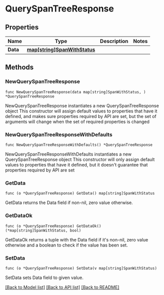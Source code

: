 # QuerySpanTreeResponse

## Properties

Name | Type | Description | Notes
------------ | ------------- | ------------- | -------------
**Data** | [**map[string]SpanWithStatus**](SpanWithStatus.md) |  | 

## Methods

### NewQuerySpanTreeResponse

`func NewQuerySpanTreeResponse(data map[string]SpanWithStatus, ) *QuerySpanTreeResponse`

NewQuerySpanTreeResponse instantiates a new QuerySpanTreeResponse object
This constructor will assign default values to properties that have it defined,
and makes sure properties required by API are set, but the set of arguments
will change when the set of required properties is changed

### NewQuerySpanTreeResponseWithDefaults

`func NewQuerySpanTreeResponseWithDefaults() *QuerySpanTreeResponse`

NewQuerySpanTreeResponseWithDefaults instantiates a new QuerySpanTreeResponse object
This constructor will only assign default values to properties that have it defined,
but it doesn't guarantee that properties required by API are set

### GetData

`func (o *QuerySpanTreeResponse) GetData() map[string]SpanWithStatus`

GetData returns the Data field if non-nil, zero value otherwise.

### GetDataOk

`func (o *QuerySpanTreeResponse) GetDataOk() (*map[string]SpanWithStatus, bool)`

GetDataOk returns a tuple with the Data field if it's non-nil, zero value otherwise
and a boolean to check if the value has been set.

### SetData

`func (o *QuerySpanTreeResponse) SetData(v map[string]SpanWithStatus)`

SetData sets Data field to given value.



[[Back to Model list]](../README.md#documentation-for-models) [[Back to API list]](../README.md#documentation-for-api-endpoints) [[Back to README]](../README.md)


